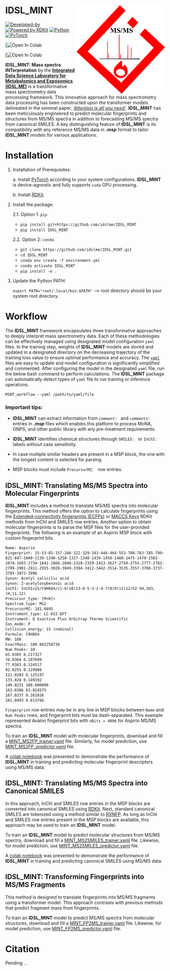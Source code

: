 # IDSL_MINT<img src='MINT_educational_files/Figures/IDSL_MINT-logo.png' width="280px" align="right" />
<!-- badges: start -->
[![Developed-by](https://img.shields.io/badge/Developed_by-Sadjad_Fakouri_Baygi-blue)](https://github.com/sajfb)
[![Powered by RDKit](https://img.shields.io/badge/Powered%20by-RDKit-3838ff.svg?logo=data:image/png;base64,iVBORw0KGgoAAAANSUhEUgAAABAAAAAQBAMAAADt3eJSAAAABGdBTUEAALGPC/xhBQAAACBjSFJNAAB6JgAAgIQAAPoAAACA6AAAdTAAAOpgAAA6mAAAF3CculE8AAAAFVBMVEXc3NwUFP8UPP9kZP+MjP+0tP////9ZXZotAAAAAXRSTlMAQObYZgAAAAFiS0dEBmFmuH0AAAAHdElNRQfmAwsPGi+MyC9RAAAAQElEQVQI12NgQABGQUEBMENISUkRLKBsbGwEEhIyBgJFsICLC0iIUdnExcUZwnANQWfApKCK4doRBsKtQFgKAQC5Ww1JEHSEkAAAACV0RVh0ZGF0ZTpjcmVhdGUAMjAyMi0wMy0xMVQxNToyNjo0NyswMDowMDzr2J4AAAAldEVYdGRhdGU6bW9kaWZ5ADIwMjItMDMtMTFUMTU6MjY6NDcrMDA6MDBNtmAiAAAAAElFTkSuQmCC)](https://www.rdkit.org/)
[![Python](https://img.shields.io/pypi/pyversions/d3blocks)](https://img.shields.io/pypi/pyversions/d3blocks)
[![PyTorch](https://img.shields.io/badge/PyTorch-EE4C2C?style=for-the-badge&logo=pytorch&logoColor=white)](https://github.com/pytorch)

[![Open In Colab](https://colab.research.google.com/drive/16A-Hw6S_04nxlopp7yefZkVB5Aakcodu#scrollTo=E4o1pG-tZNDR)

[![Open In Colab](https://colab.research.google.com/drive/1UUZwCpI4b0adHZ3y4JTRDPlin-KAWIvQ#scrollTo=RbAS-ZFPVOqM)
<!-- badges: end -->

**IDSL_MINT: Mass spectra INTerpretation** by the [**Integrated Data Science Laboratory for Metabolomics and Exposomics (IDSL.ME)**](https://www.idsl.me) is a transformative mass spectrometry data processing framework. This innovative approach for mass spectrometry data processing has been constructed upon the transformer models delineated in the seminal paper, [*'Attention is all you need'*](https://arxiv.org/abs/1706.03762). **IDSL_MINT** has been meticulously engineered to predict molecular fingerprints and structures from MS/MS spectra in addition to forecasting MS/MS spectra from canonical SMILES. A key distinguishing feature of **IDSL_MINT** is its compatibility with any reference MS/MS data in ***.msp*** format to tailor **IDSL_MINT** models for various applications.

# Installation

1. Installation of Prerequisites:
    
    a. Install [PyTorch](https://pytorch.org/get-started/locally) according to your system configurations. **IDSL_MINT** is device-agnostic and fully supports `cuda` GPU processing.

    b. Install [RDKit](https://www.rdkit.org/docs/Install.html).

2. Install the package:

	2.1. Option 1: `pip`
	
	- `pip install git+https://github.com/idslme/IDSL_MINT`
	- `pip install IDSL_MINT`
    
	2.2. Option 2: `conda`

	- `git clone https://github.com/idslme/IDSL_MINT.git`
	- `cd IDSL_MINT`
	- `conda env create -f environment.yml`
	- `conda activate IDSL_MINT`
	- `pip install -e .`

3. Update the Python PATH:

	`export PATH="root/.local/bin:$PATH"` --> root directory should be your system root directory.


# Workflow
The **IDSL_MINT** framework encapsulates three transformative approaches to deeply interpret mass spectrometry data. Each of these methodologies can be effectively managed using designated model configuration `yaml` files. In the training step, weights of **IDSL_MINT** models are stored and updated in a designated directory on the decreasing trajectory of the training loss value to ensure optimal performance and accuracy. The [`yaml`](https://github.com/idslme/IDSL_MINT/tree/main/YAML) files are easy to update and model configuration is significantly simplified and commented. After configuring the model in the designated `yaml` file, run the below bash command to perform calculations. The **IDSL_MINT** package can automatically detect types of `yaml` file to run training or inference operations.

    MINT_workflow --yaml /path/to/yaml/file

### Important tips:
- **IDSL_MINT** can extract information from `comment: ` and `comments: ` entries in ***.msp*** files which enables this platform to process MoNA, GNPS, and other public library with any pre-treatment requirements.

- **IDSL_MINT** identifies chemical structures through `SMILES: ` or `InChI: ` labels without case sensitivity.

- In case multiple similar headers are present in a MSP block, the one with the longest content is selected for parsing.

- MSP blocks must include `PrecursorMZ: ` row entries.


## IDSL_MINT: Translating MS/MS Spectra into Molecular Fingerprints
**IDSL_MINT** includes a method to translate MS/MS spectra into molecular fingerprints. This method offers the option to calculate fingerprints using the [Extended-connectivity fingerprints (ECFPs)](https://doi.org/10.1021/ci100050t) or [MACCS Keys](https://doi.org/10.1021/ci200081k) RDKit methods from InChI and SMILES row entries. Another option to obtain molecular fingerprints is to parse the MSP files for the user-provided fingerprints. The following is an example of an Aspirin MSP block with custom fingerprint bits.


    Name: Aspirin
    Fingerprint: 15-53-85-157-246-322-329-343-444-464-553-708-763-785-799-821-847-1040-1139-1240-1250-1317-1348-1439-1450-1460-1475-1479-1502-1674-1693-1734-1841-1866-2046-2310-2329-2413-2627-2750-2755-2777-2782-2799-2901-2911-2915-3028-3049-3394-3412-3442-3514-3535-3557-3700-3737-3785-3972-3996
    Synon: Acetyl salicilic acid
    Synon: 2-acetyloxybenzoic acid
    InChI: InChI=1S/C9H8O4/c1-6(10)13-8-5-3-2-4-7(8)9(11)12/h2-5H,1H3,(H,11,12)
    Precursor_type: [M+H]+
    Spectrum_type: MS2
    PrecursorMZ: 181.0495
    Instrument_type: LC-ESI-QFT
    Instrument: Q Exactive Plus Orbitrap Thermo Scientific
    Ion_mode: P
    Collision_energy: 15 (nominal)
    Formula: C9H8O4
    MW: 180
    ExactMass: 180.042258736
    Num Peaks: 10
    65.0385 0.217327
    76.0304 0.107699
    77.0383 0.124517
    92.0255 0.129908
    121.0283 0.125197
    133.028 0.149192
    149.0231 100.000000
    163.0386 63.824575
    167.0337 0.261816
    181.0493 0.613766


`Fingerprint` row entries may be in any line in MSP blocks between `Name` and `Num Peaks` rows, and fingerprint bits must be dash-separated. This example represented Avalon fingerprint bits with `nBits = 4096` for Aspirin MS/MS spectra.

To train an **IDSL_MINT** model with molecular fingerprints, download and fill a [MINT_MS2FP_trainer.yaml](https://github.com/idslme/IDSL_MINT/tree/main/YAML/MINT_MS2FP_trainer.yaml) file. Similarly, for model prediction, use [MINT_MS2FP_predictor.yaml](https://github.com/idslme/IDSL_MINT/tree/main/YAML/MINT_MS2FP_predictor.yaml) file.

A [colab notebook](https://colab.research.google.com/drive/16A-Hw6S_04nxlopp7yefZkVB5Aakcodu#scrollTo=E4o1pG-tZNDR) was presented to demonstrate the performance of **IDSL_MINT** in training and predicting molecular fingerprint descriptors using MS/MS data.

## IDSL_MINT: Translating MS/MS Spectra into Canonical SMILES

In this approach, InChI and SMILES row entries in the MSP blocks are converted into canonical SMILES using [RDKit](https://www.rdkit.org). Next, standard canonical SMILES are tokenized using a method similar to [RXNFP](https://rxn4chemistry.github.io/rxnfp). As long as InChI and SMILES row entries present in the MSP blocks are available, this approach may be used to train an **IDSL_MINT** model.

To train an **IDSL_MINT** model to predict molecular structures from MS/MS spectra, download and fill a [MINT_MS2SMILES_trainer.yaml](https://github.com/idslme/IDSL_MINT/tree/main/YAML/MINT_MS2SMILES_trainer.yaml) file. Likewise, for model prediction, use [MINT_MS2SMILES_predictor.yaml](https://github.com/idslme/IDSL_MINT/tree/main/YAML/MINT_MS2SMILES_predictor.yaml) file.

A [colab notebook](https://colab.research.google.com/drive/1UUZwCpI4b0adHZ3y4JTRDPlin-KAWIvQ#scrollTo=RbAS-ZFPVOqM) was presented to demonstrate the performance of **IDSL_MINT** in training and predicting canonical SMILES using MS/MS data.

## IDSL_MINT: Transforming Fingerprints into MS/MS Fragments

This method is designed to translate fingerprints into MS/MS fragments using a transformer model. This approach contrasts with previous methods that predict fragment mass from fingerprints. 

To train an **IDSL_MINT** model to predict MS/MS spectra from molecular structures, download and fill a [MINT_FP2MS_trainer.yaml](https://github.com/idslme/IDSL_MINT/tree/main/YAML/MINT_FP2MS_trainer.yaml) file. Likewise, for model prediction, use [MINT_FP2MS_predictor.yaml](https://github.com/idslme/IDSL_MINT/tree/main/YAML/MINT_FP2MS_predictor.yaml) file.

# Citation
Pending ...